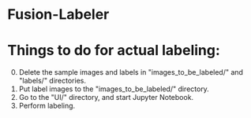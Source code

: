 # Fusion-Labeler


# Things to do for actual labeling:
0. Delete the sample images and labels in "images_to_be_labeled/" and "labels/" directories.
1. Put label images to the "images_to_be_labeled/" directory.
2. Go to the "UI/" directory, and start Jupyter Notebook.
3. Perform labeling.
